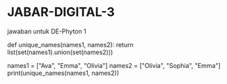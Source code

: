# JABAR-DIGITAL-3
jawaban untuk DE-Phyton 1

def unique_names(names1, names2):
   return list(set(names1).union(set(names2)))

names1 = ["Ava", "Emma", "Olivia"] 
names2 = ["Olivia", "Sophia", "Emma"] 
print(unique_names(names1, names2))
